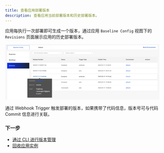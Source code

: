 ```yaml
---
title: 查看应用部署版本
description: 查看应用当前部署版本和历史部署版本。
---
```


应用每执行一次部署即可生成一个版本，通过应用 `Baseline Config` 视图下的 `Revisions` 页面展示应用的历史部署版本。

![app-revision](../../../resources/app-revisions.jpg)

通过 Webhook Trigger 触发部署的版本，如果携带了代码信息，版本号可与代码 Commit 信息进行关联。

### 下一步

* [通过 CLI 进行版本管理](../../../end-user/version-control.md)
* [回收应用实例](./recycle-environment.md)